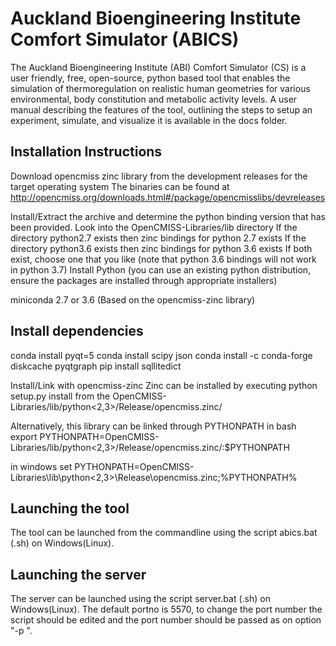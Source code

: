 Auckland Bioengineering Institute Comfort Simulator (ABICS)
===========================================================

The Auckland Bioengineering Institute (ABI) Comfort Simulator (CS) is a user friendly, free, open-source, python based tool that enables the simulation of thermoregulation on realistic human geometries for various environmental, body constitution and metabolic activity levels.
A user manual describing the features of the tool, outlining the steps to setup an experiment, simulate, and visualize it is available in the docs folder.

Installation Instructions
-------------------------
Download opencmiss zinc library from the development releases for the target operating system
The binaries can be found at
http://opencmiss.org/downloads.html#/package/opencmisslibs/devreleases

Install/Extract the archive and determine the python binding version that has been provided.
Look into the OpenCMISS-Libraries<VERSION>/lib directory
If the directory python2.7 exists then zinc bindings for python 2.7 exists
If the directory python3.6 exists then zinc bindings for python 3.6 exists
If both exist, choose one that you like (note that python 3.6 bindings will not work in python 3.7)
Install Python 
(you can use an existing python distribution, ensure the packages are installed through appropriate installers)

miniconda 2.7 or 3.6 (Based on the opencmiss-zinc library) 

Install dependencies
--------------------
conda install pyqt=5
conda install scipy json 
conda install -c conda-forge diskcache pyqtgraph
pip install sqllitedict 

Install/Link with opencmiss-zinc
Zinc can be installed by executing
python setup.py install 
from the OpenCMISS-Libraries<VERSION>/lib/python<2,3>/Release/opencmiss.zinc/

Alternatively, this library can be linked through PYTHONPATH
in bash
export PYTHONPATH=OpenCMISS-Libraries<VERSION>/lib/python<2,3>/Release/opencmiss.zinc/:$PYTHONPATH

in windows
set  PYTHONPATH=OpenCMISS-Libraries<VERSION>\lib\python<2,3>\Release\opencmiss.zinc\;%PYTHONPATH%

Launching the tool
------------------
The tool can be launched from the commandline using the script abics.bat (.sh) on Windows(Linux). 

Launching the server
--------------------
The server can be launched using the script server.bat (.sh) on Windows(Linux). The default portno is 5570, to change the port number the script should be edited and the port number should be passed as on option "-p <portno>".